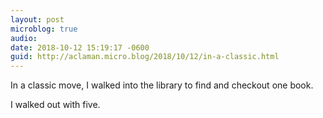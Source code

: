 ```yaml
---
layout: post
microblog: true
audio: 
date: 2018-10-12 15:19:17 -0600
guid: http://aclaman.micro.blog/2018/10/12/in-a-classic.html
---
```

In a classic move, I walked into the library to find and checkout one book.


I walked out with five.
